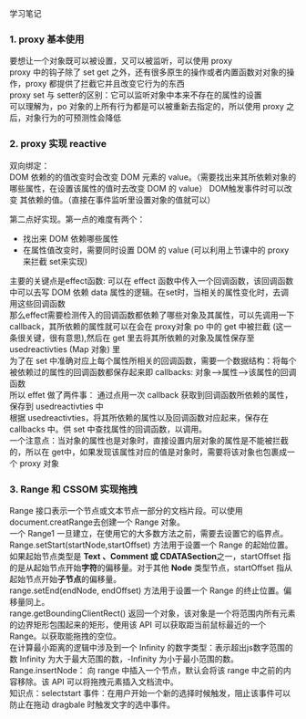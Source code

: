 学习笔记

### 1. proxy 基本使用   
要想让一个对象既可以被设置，又可以被监听，可以使用 proxy    
proxy 中的钩子除了 set get 之外，还有很多原生的操作或者内置函数对对象的操作，proxy 都提供了拦截它并且改变它行为的东西   
proxy set 与 setter的区别：它可以监听对象中本来不存在的属性的设置   
可以理解为，po 对象的上所有行为都是可以被重新去指定的，所以使用 proxy 之后，对象行为的可预测性会降低   

### 2. proxy 实现 reactive   
双向绑定：   
DOM 依赖的的值改变时会改变 DOM 元素的 value。（需要找出来其所依赖对象的哪些属性，在设置该属性的值时去改变 DOM 的 value）
DOM触发事件时可以改变 其依赖的值。（直接在事件监听里设置对象的值就可以）

第二点好实现。第一点的难度有两个：   
* 找出来 DOM 依赖哪些属性
* 在属性值改变时，需要同时设置 DOM 的 value (可以利用上节课中的 proxy 来拦截 set来实现)

主要的关键点是effect函数: 可以在 effect 函数中传入一个回调函数，该回调函数中可以去写 DOM 依赖 data 属性的逻辑。在set时，当相关的属性变化时，去调用这些回调函数    
那么effect需要检测传入的回调函数都依赖了哪些对象及其属性，可以先调用一下 callback，其所依赖的属性就可以在会在 proxy对象 po 中的 get 中被拦截 (这一条很关键，很有意思),然后在 get 里去将其所依赖的对象及属性保存至 usedreactivties (Map 对象) 里     
为了在 set 中准确对应上每个属性所相关的回调函数，需要一个数据结构：将每个被依赖过的属性的回调函数都保存起来即 callbacks: 对象-->属性-->该属性的回调函数   
所以 effet 做了两件事：
通过点用一次 callback 获取到回调函数所依赖的属性，保存到 usedreactivties 中   
根据 usedreactivties，将其所依赖的属性以及回调函数对应起来，保存在 callbacks 中。供 set 中查找属性的回调函数，以调用。   
一个注意点：当对象的属性也是对象时，直接设置内层对象的属性是不能被拦截的，所以在 get中，如果发现该属性对应的值是对象时，需要将该对象也包裹成一个 proxy 对象

### 3. Range 和 CSSOM 实现拖拽   
Range 接口表示一个节点或文本节点一部分的文档片段。可以使用 document.creatRange去创建一个 Range 对象。   
一个 Range1 一旦建立，在使用它的大多数方法之前，需要去设置它的临界点。   
Range.setStart(startNode,startOffset) 方法用于设置一个 Range 的起始位置。   
如果起始节点类型是 **Text 、Comment 或 CDATASection**之一，startOffset 指的是从起始节点开始**字符**的偏移量。对于其他 **Node** 类型节点，startOffset 指从起始节点开始**子节点**的偏移量。   
range.setEnd(endNode, endOffset) 方法用于设置一个 Range 的终止位置。偏移量同上。   
range.getBoundingClientRect() 返回一个对象，该对象是一个将范围内所有元素的边界矩形包围起来的矩形，使用该 API 可以获取距当前鼠标最近的一个 Range。以获取能拖拽的空位。   
在计算最小距离的逻辑中涉及到一个 Infinity 的数字类型：表示超出js数字范围的数 Infinity 为大于最大范围的数，-Infinity 为小于最小范围的数。   
Range.insertNode： 向 range 中插入一个节点，默认会将该 range 中之前的内容移除。该 API 可以将拖拽元素插入文档流中。   
知识点：selectstart 事件：在用户开始一个新的选择时候触发，阻止该事件可以防止在拖动 dragbale 时触发文字的选中事件。